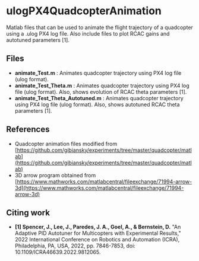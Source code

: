 # ulogPX4QuadcopterAnimation
Matlab files that can be used to animate the flight trajectory of a quadcopter using a .ulog PX4 log file. Also include files to plot RCAC gains and autotuned parameters [1].

## Files
* **animate_Test.m** : Animates quadcopter trajectory using PX4 log file (ulog format).
* **animate_Test_Theta.m** : Animates quadcopter trajectory using PX4 log file (ulog format). Also, shows evolution of RCAC theta parameters [1].
* **animate_Test_Theta_Autotuned.m** : Animates quadcopter trajectory using PX4 log file (ulog format). Also, shows autotuned RCAC theta parameters [1].

## References

* Quadcopter animation files modified from [https://github.com/gibiansky/experiments/tree/master/quadcopter/matlab](https://github.com/gibiansky/experiments/tree/master/quadcopter/matlab)
* 3D arrow program obtained from [https://www.mathworks.com/matlabcentral/fileexchange/71994-arrow-3d](https://www.mathworks.com/matlabcentral/fileexchange/71994-arrow-3d)

## Citing work

* **[1] Spencer, J., Lee, J., Paredes, J. A., Goel, A., & Bernstein, D.** "An Adaptive PID Autotuner for Multicopters with Experimental Results," 2022 International Conference on Robotics and Automation (ICRA), Philadelphia, PA, USA, 2022, pp. 7846-7853, doi: 10.1109/ICRA46639.2022.9812065.
